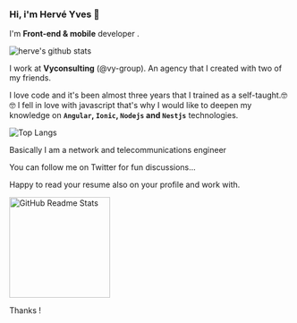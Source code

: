 ### Hi, i'm Hervé Yves 👋

I'm <b>Front-end & mobile</b> developer  .

![herve's github stats](https://github-readme-stats.vercel.app/api?username=hervegithub&count_private=true&count_public=%22true%22&show_icons=true&theme=radical)


I work at <b>Vyconsulting</b> (@vy-group). An agency that I created with two of my friends.

I love code and it's been almost three years that I trained as a self-taught.🤓🤓 I fell in love with javascript that's why I would like to deepen my knowledge on
<b>`Angular`, `Ionic`, `Nodejs` and `Nestjs`</b> technologies.

![Top Langs](https://github-readme-stats.vercel.app/api/top-langs/?username=hervegithub&layout=compact)

Basically I am a network and telecommunications engineer

You can follow me on Twitter for fun discussions...

Happy to read your resume also on your profile and work with.

<p align="left">
 <img width="180px" height="180px" src="https://media.giphy.com/media/WTjXuYA2y4o3UZly3W/giphy.gif" align="center" alt="GitHub Readme Stats" />
</p>


Thanks !

